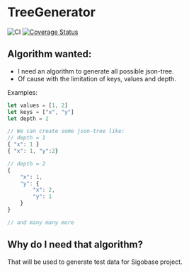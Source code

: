 ﻿# TreeGenerator
![CI](https://github.com/damphat/TreeGenerator/workflows/CI/badge.svg)
[![Coverage Status](https://coveralls.io/repos/github/damphat/TreeGenerator/badge.svg)](https://coveralls.io/github/damphat/TreeGenerator)

## Algorithm wanted:

* I need an algorithm to generate all possible json-tree.
* Of cause with the limitation of keys, values and depth.

Examples:

```javascript
let values = [1, 2]
let keys = ["x", "y"]
let depth = 2

// We can create some json-tree like:
// depth = 1
{ "x": 1 }
{ "x": 1, "y":2}

// depth = 2
{
    "x": 1,
    "y": {
        "x": 2,
        "y": 1
    }
}

// and many many more

```

## Why do I need that algorithm?

That will be used to generate test data for Sigobase project.
